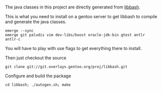 The java classes in this project are directly generated from [libbash](http://www.gentoo.org/proj/en/libbash/index.xml).

This is what you need to install on a gentoo server to get libbash to compile and generate 
the java classes.

    emerge --sync
    emerge git paludis vim dev-libs/boost oracle-jdk-bin gtest antlr antlr-c

You will have to play with use flags to get everything there to install.

Then just checkout the source

    git clone git://git.overlays.gentoo.org/proj/libbash.git

Configure and build the package

    cd libbash; ./autogen.sh; make

